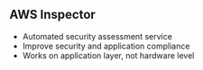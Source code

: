 ## AWS Inspector

- Automated security assessment service
- Improve security and application compliance
- Works on application layer, not hardware level